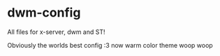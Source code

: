 # dwm-config
All files for x-server, dwm and ST! 

Obviously the worlds best config :3
now warm color theme woop woop
